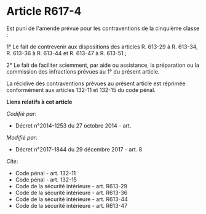 # Article R617-4

Est puni de l'amende prévue pour les contraventions de la cinquième classe : 

1° Le fait de contrevenir aux dispositions des articles R. 613-29 à R. 613-34, R. 613-36 à R. 613-44 et R. 613-47 à R.
613-51 ; 

2° Le fait de faciliter sciemment, par aide ou assistance, la préparation ou la commission des infractions prévues au 1° du
présent article. 

La récidive des contraventions prévues au présent article est réprimée conformément aux articles 132-11 et 132-15 du code
pénal.

**Liens relatifs à cet article**

_Codifié par_:

  - Décret n°2014-1253 du 27 octobre 2014 - art.

_Modifié par_:

  - Décret n°2017-1844 du 29 décembre 2017 - art. 8

_Cite_:

  - Code pénal - art. 132-11
  - Code pénal - art. 132-15
  - Code de la sécurité intérieure - art. R613-29
  - Code de la sécurité intérieure - art. R613-36
  - Code de la sécurité intérieure - art. R613-44
  - Code de la sécurité intérieure - art. R613-47
